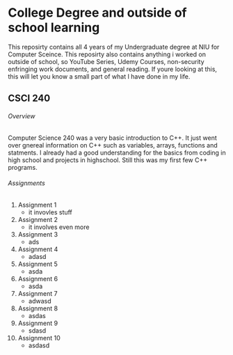 # College Degree and outside of school learning
This reposirty contains all 4 years of my Undergraduate degree at NIU for Computer Sceince. This reposirty also contains anything i worked on outside of school, so YouTube Series, Udemy Courses, non-security enfringing work documents, and general reading. If youre looking at this, this will let you know a small part of what I have done in my life.

## CSCI 240
###### Overview
Computer Science 240 was a very basic introduction to C++. It just went over gnereal information on C++ such as variables, arrays, functions and statments. I already had a good understanding for the basics from coding in high school and projects in highschool. Still this was my first few C++ programs.

###### Assignments
1. Assignment 1
    - it invovles stuff
2. Assignment 2
    - it involves even more 
3. Assignment 3
    - ads
4. Assignment 4
    - adasd
5. Assignment 5
    - asda
6. Assignment 6
    - asda
7. Assignment 7
    - adwasd
8. Assignment 8
    - asdas
9. Assignment 9
    - sdasd
10. Assignment 10
    - asdasd
